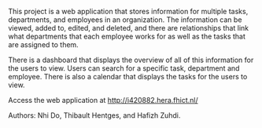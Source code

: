 This project is a web application that stores information for multiple tasks, departments, and employees in an organization. The information can be viewed, added to, edited, and deleted, and there are relationships that link what departments that each employee works for as well as the tasks that are assigned to them.

There is a dashboard that displays the overview of all of this information for the users to view. Users can search for a specific task, department and employee. There is also a calendar that displays the tasks for the users to view.

Access the web application at http://i420882.hera.fhict.nl/

Authors: Nhi Do, Thibault Hentges, and Hafizh Zuhdi.